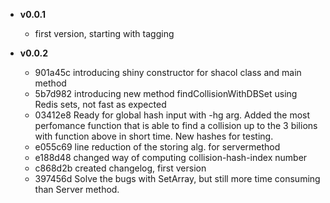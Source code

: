 - **v0.0.1**
    - first version, starting with tagging


- **v0.0.2**
    - 901a45c introducing shiny constructor for shacol class and main method
    - 5b7d982 introducing new method findCollisionWithDBSet using Redis sets, not fast as expected
    - 03412e8 Ready for global hash input with -hg arg. Added the most perfomance function that is able to find a collision up to the 3 bilions with function above in short time. New hashes for testing.
    - e055c69 line reduction of the storing alg. for servermethod
    - e188d48 changed way of computing collision-hash-index number
    - c868d2b created changelog, first version
    - 397456d Solve the bugs with SetArray, but still more time consuming than Server method.
